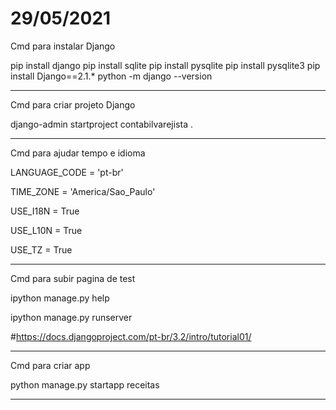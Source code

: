 # 29/05/2021

Cmd para instalar Django

pip install django
pip install sqlite
pip install pysqlite
pip install pysqlite3
pip install Django==2.1.*
python -m django --version


--------------------------------------------

Cmd para criar projeto Django

django-admin startproject contabilvarejista .

---------------------------------------------

Cmd para ajudar tempo e idioma

LANGUAGE_CODE = 'pt-br'

TIME_ZONE = 'America/Sao_Paulo'

USE_I18N = True

USE_L10N = True

USE_TZ = True

--------------------------------------------
Cmd para subir pagina de test 

ipython manage.py help

ipython manage.py runserver

#https://docs.djangoproject.com/pt-br/3.2/intro/tutorial01/

-------------------------------------------
Cmd para criar app 

python manage.py startapp receitas

------------------------------------------



